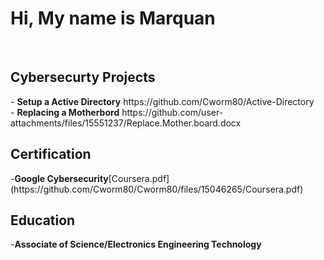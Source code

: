  <h1>Hi, My name is Marquan</h1><br>

<h2>Cybersecurty Projects</h2>
- <b> Setup a Active Directory</b> https://github.com/Cworm80/Active-Directory <br>
- <b> Replacing a Motherbord</b> https://github.com/user-attachments/files/15551237/Replace.Mother.board.docx

<br>


<h2>Certification</h2>
-<b>Google Cybersecurity</b>[Coursera.pdf](https://github.com/Cworm80/Cworm80/files/15046265/Coursera.pdf)

<h2>Education</h2>
-<b>Associate of Science/Electronics Engineering Technology	</b>


